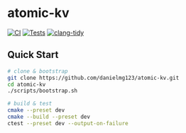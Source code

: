 # atomic-kv

[![CI](https://github.com/danielmg123/atomic-kv/actions/workflows/ci.yml/badge.svg)](https://github.com/danielmg123/atomic-kv/actions/workflows/ci.yml)
[![Tests](https://github.com/danielmg123/atomic-kv/actions/workflows/ci.yml/badge.svg?event=push)](https://github.com/danielmg123/atomic-kv/actions/workflows/ci.yml)
[![clang-tidy](https://github.com/danielmg123/atomic-kv/actions/workflows/ci.yml/badge.svg?query=clang-tidy)](https://github.com/danielmg123/atomic-kv/actions/workflows/ci.yml)

## Quick Start

```bash
# clone & bootstrap
git clone https://github.com/danielmg123/atomic-kv.git
cd atomic-kv
./scripts/bootstrap.sh 

# build & test
cmake --preset dev
cmake --build --preset dev
ctest --preset dev --output-on-failure